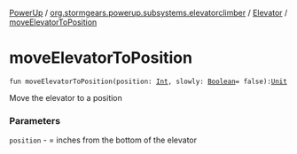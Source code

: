 [PowerUp](../../index.md) / [org.stormgears.powerup.subsystems.elevatorclimber](../index.md) / [Elevator](index.md) / [moveElevatorToPosition](./move-elevator-to-position.md)

# moveElevatorToPosition

`fun moveElevatorToPosition(position: `[`Int`](https://kotlinlang.org/api/latest/jvm/stdlib/kotlin/-int/index.html)`, slowly: `[`Boolean`](https://kotlinlang.org/api/latest/jvm/stdlib/kotlin/-boolean/index.html)` = false): `[`Unit`](https://kotlinlang.org/api/latest/jvm/stdlib/kotlin/-unit/index.html)

Move the elevator to a position

### Parameters

`position` - = inches from the bottom of the elevator